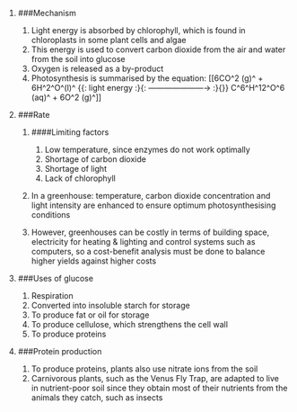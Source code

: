 1. ###Mechanism

    1. Light energy is absorbed by chlorophyll, which is found in chloroplasts in some plant cells and algae
    2. This energy is used to convert carbon dioxide from the air and water from the soil into glucose
    3. Oxygen is released as a by-product
    4. Photosynthesis is summarised by the equation: [[6CO^2 (g)^ + 6H^2^O^(l)^ {{: light energy :}{: ———————→ :}{}} C^6^H^12^O^6 (aq)^ + 6O^2 (g)^]]
2. ###Rate

    1. ####Limiting factors

        1. Low temperature, since enzymes do not work optimally
        2. Shortage of carbon dioxide
        3. Shortage of light
        4. Lack of chlorophyll
    2. In a greenhouse: temperature, carbon dioxide concentration and light intensity are enhanced to ensure optimum photosynthesising conditions
    3. However, greenhouses can be costly in terms of building space, electricity for heating & lighting and control systems such as computers, so a cost-benefit analysis must be done to balance higher yields against higher costs
3. ###Uses of glucose

    1. Respiration
    2. Converted into insoluble starch for storage
    3. To produce fat or oil for storage
    4. To produce cellulose, which strengthens the cell wall
    5. To produce proteins
4. ###Protein production

    1. To produce proteins, plants also use nitrate ions from the soil
    2. Carnivorous plants, such as the Venus Fly Trap, are adapted to live in nutrient-poor soil since they obtain most of their nutrients from the animals they catch, such as insects
